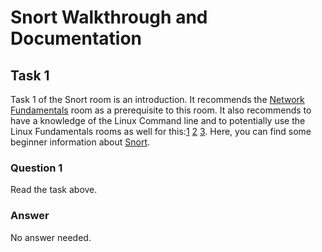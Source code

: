 # Snort Walkthrough and Documentation

## Task 1

Task 1 of the Snort room is an introduction. It recommends the [Network Fundamentals](https://tryhackme.com/module/network-fundamentals) room as a prerequisite to this room. It also recommends to have a knowledge of the Linux Command line and to potentially use the Linux Fundamentals rooms as well for this:[1](https://tryhackme.com/room/linuxfundamentalspart1) [2](https://tryhackme.com/room/linuxfundamentalspart2)  [3](https://tryhackme.com/room/linuxfundamentalspart3). Here, you can find some beginner information about [Snort](https://www.snort.org/).

### Question 1

Read the task above.

### Answer

No answer needed.



